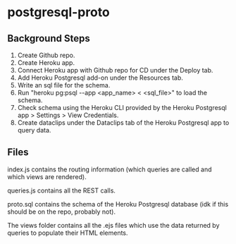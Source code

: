 # postgresql-proto
## Background Steps
1. Create Github repo.
2. Create Heroku app.
3. Connect Heroku app with Github repo for CD under the Deploy tab.
4. Add Heroku Postgresql add-on under the Resources tab.
5. Write an sql file for the schema.
6. Run "heroku pg:psql --app <app_name> < <sql_file>" to load the schema.
7. Check schema using the Heroku CLI provided by the Heroku Postgresql app > Settings > View Credentials.
8. Create dataclips under the Dataclips tab of the Heroku Postgresql app to query data.


## Files

index.js contains the routing information (which queries are called and which views are rendered).

queries.js contains all the REST calls.

proto.sql contains the schema of the Heroku Postgresql database (idk if this should be on the repo, probably not).

The views folder contains all the .ejs files which use the data returned by queries to populate their HTML elements.
